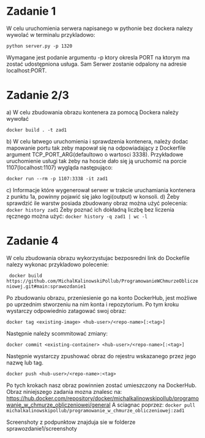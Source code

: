 # Zadanie 1
W celu uruchomienia serwera napisanego w pythonie bez dockera nalezy wywolać w terminalu przykladowo:

```python server.py -p 1320```

Wymagane jest podanie argumentu -p ktory okresla PORT na ktorym ma zostać udostępniona usługa. Sam Serwer zostanie odpalony na adresie localhost:PORT.

# Zadanie 2/3
a) W celu zbudowania obrazu kontenera za pomocą Dockera należy wywołać

``` docker build . -t zad1 ```

b) W celu łatwego uruchomienia i sprawdzenia kontenera, należy dodac mapowanie portu tak zeby mapował się na odpowiadający z Dockerfile argument TCP_PORT_ARG(defaultowo o wartosci 3338). Przykładowe uruchomienie usługi tak żeby na hoscie dało się ją uruchomić na porcie 1107(localhost:1107) wygląda następująco:

``` docker run --rm -p 1107:3338 -it zad1 ```

c) Informacje które wygenerował serwer w trakcie uruchamiania kontenera z punktu 1a, powinny pojawić się jako logi(output) w konsoli.
d) Żeby sprawdzić ile warstw posiada zbudowany obraz można użyć polecenia:
```docker history zad1```
Żeby poznać ich dokładną liczbę bez liczenia ręcznego można użyć: ```docker history -q zad1 | wc -l ```

# Zadanie 4
W celu zbudowania obrazu wykorzystujac bezposredni link do Dockefile nalezy wykonac przykladowo polecenie:

```  docker build https://github.com/MichalKalinowskiPollub/ProgramowanieWChmurzeObliczeniowej.git#main:sprawozdanie1 ```

Po zbudowaniu obrazu, przeniesienie go na konto DockerHub, jest możliwe po uprzednim stworzeniu na nim konta i repozytorium. Po tym kroku wystarczy odpowiednio zatagować swoj obraz:

``` docker tag <existing-image> <hub-user>/<repo-name>[:<tag>] ```

Następnie należy scommitować zmiany:

``` docker commit <existing-container> <hub-user>/<repo-name>[:<tag>] ```

Następnie wystarczy zpushować obraz do rejestru wskazanego przez jego nazwę lub tag.

``` docker push <hub-user>/<repo-name>:<tag> ```

Po tych krokach nasz obraz powinnien zostać umieszczony na DockerHub.
Obraz niniejszego zadania mozna znalesc na:
https://hub.docker.com/repository/docker/michalkalinowskipollub/programowanie_w_chmurze_obliczeniowej/general
A sciagnac poprzez: 
```docker pull michalkalinowskipollub/programowanie_w_chmurze_obliczeniowej:zad1```

Screenshoty z podpunktow znajduja sie w folderze sprawozdanie1/screenshoty
